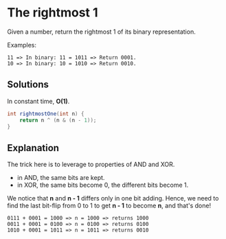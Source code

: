# The rightmost 1

Given a number, return the rightmost 1 of its binary representation.

Examples:

```
11 => In binary: 11 = 1011 => Return 0001.
10 => In binary: 10 = 1010 => Return 0010.
```

## Solutions

In constant time, **O(1)**.

```java
int rightmostOne(int n) {
	return n ^ (n & (n - 1));
}
```

## Explanation

The trick here is to leverage to properties of AND and XOR.

- in AND, the same bits are kept.
- in XOR, the same bits become 0, the different bits become 1.

We notice that **n** and **n - 1** differs only in one bit adding. Hence, we need to find the last bit-flip from 0 to 1 to get **n - 1** to become **n**, and that's done!

```
0111 + 0001 = 1000 => n = 1000 => returns 1000
0011 + 0001 = 0100 => n = 0100 => returns 0100
1010 + 0001 = 1011 => n = 1011 => returns 0010
```